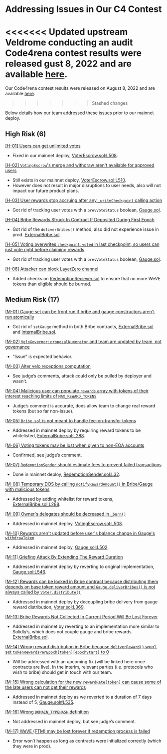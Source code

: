 # Addressing Issues in Our C4 Contest

<<<<<<< Updated upstream
Veldrome conducting an audit Code4rena contest results were released gust 8, 2022 and are available [here](https://code4rena.com/reports/2022-05-Velodrome/).
=======
Our Code4rena contest results were released on August 8, 2022 and are available [here](https://code4rena.com/reports/2022-05-Velodrome/).
>>>>>>> Stashed changes

Below details how our team addressed these issues prior to our mainnet deploy.

## High Risk (6)

[[H-01] Users can get unlimited votes](https://github.com/code-423n4/2022-05-Velodrome-findings/issues/129)

- Fixed in our mainnet deploy, [VoterEscrow.sol:L508](https://github.com/Velodrome-finance/contracts/blob/master/contracts/VotingEscrow.sol#L508).

[[H-02] `VotingEscrow`'s merge and withdraw aren't available for approved users](https://github.com/code-423n4/2022-05-Velodrome-findings/issues/66)

- Still exists in our mainnet deploy, [VoterEscrow.sol:L510](https://github.com/Velodrome-finance/contracts/blob/master/contracts/VotingEscrow.sol#L510).
- However does not result in major disruptions to user needs, also will not impact our future product plans.

[[H-03] User rewards stop accruing after any `_writeCheckpoint` calling action](https://github.com/code-423n4/2022-05-Velodrome-findings/issues/59)

- Got rid of tracking user votes with a `prevVoteStatus` boolean, [Gauge.sol](https://github.com/Velodrome-finance/contracts/blob/master/contracts/Gauge.sol).

[[H-04] Bribe Rewards Struck In Contract If Deposited During First Epoch](https://github.com/code-423n4/2022-05-Velodrome-findings/issues/168)

- Got rid of the `deliverBribes()` method, also did not experience issue in prod. [ExternalBribe.sol](https://github.com/Velodrome-finance/contracts/blob/master/contracts/ExternalBribe.sol).

[[H-05] Voting overwrites `checkpoint.voted` in last checkpoint, so users can just vote right before claiming rewards](https://github.com/code-423n4/2022-05-Velodrome-findings/issues/206)

- Got rid of tracking user votes with a `prevVoteStatus` boolean, [Gauge.sol](https://github.com/Velodrome-finance/contracts/blob/master/contracts/Gauge.sol).

[[H-06] Attacker can block LayerZero channel](https://github.com/code-423n4/2022-05-Velodrome-findings/issues/83)

- Added checks on [RedemptionReciever.sol](https://github.com/Velodrome-finance/contracts/blob/master/contracts/redeem/RedemptionSender.sol) to ensure that no more WeVE tokens than eligible should be burned.

## Medium Risk (17)

[[M-01] Gauge set can be front run if bribe and gauge constructors aren't run atomically](https://github.com/code-423n4/2022-05-Velodrome-findings/issues/54)

- Got rid of `setGauge` method in both Bribe contracts, [ExternalBribe.sol](https://github.com/Velodrome-finance/contracts/blob/master/contracts/ExternalBribe.sol) and [InternalBribe.sol](https://github.com/Velodrome-finance/contracts/blob/master/contracts/InternalBribe.sol).

[[M-02] `VeloGovernor`: `proposalNumerator` and team are updated by team, not governance](https://github.com/code-423n4/2022-05-Velodrome-findings/issues/28)

- “Issue” is expected behavior.

[[M-03] Alter velo receptions computation](https://github.com/code-423n4/2022-05-Velodrome-findings/issues/36)

- See judge’s comments, attack could only be pulled by deployer and wasn’t.

[[M-04] Malicious user can populate `rewards` array with tokens of their interest reaching limits of `MAX_REWARD_TOKENS`](https://github.com/code-423n4/2022-05-Velodrome-findings/issues/182)

- Judge’s comment is accurate, does allow team to change real reward tokens (but so far non-issue).

[[M-05] `Bribe.sol` is not meant to handle fee-on-transfer tokens](https://github.com/code-423n4/2022-05-Velodrome-findings/issues/222)

- Addressed in mainnet deploy by requiring reward tokens to be whitelisted, [ExternalBribe.sol:L288](https://github.com/Velodrome-finance/contracts/blob/master/contracts/ExternalBribe.sol#L288).

[[M-06] Voting tokens may be lost when given to non-EOA accounts](https://github.com/code-423n4/2022-05-Velodrome-findings/issues/185)

- Confirmed, see judge’s comment.

[[M-07] `RedemptionSender` should estimate fees to prevent failed transactions](https://github.com/code-423n4/2022-05-Velodrome-findings/issues/80)

- Done in mainnet deploy, [RedemptionSender.sol:L32](https://github.com/Velodrome-finance/contracts/blob/master/contracts/redeem/RedemptionSender.sol#L32).

[[M-08] Temporary DOS by calling `notifyRewardAmount()` in Bribe/Gauge with malicious tokens](https://github.com/code-423n4/2022-05-Velodrome-findings/issues/138)

- Addressed by adding whitelist for reward tokens, [ExternalBribe.sol:L288](https://github.com/Velodrome-finance/contracts/blob/master/contracts/ExternalBribe.sol#L288).

[[M-09] Owner's delegates should be decreased in `_burn()`](https://github.com/code-423n4/2022-05-Velodrome-findings/issues/153)

- Addressed in mainnet deploy, [VotingEscrow.sol:L508](https://github.com/Velodrome-finance/contracts/blob/master/contracts/VotingEscrow.sol#L508).

[[M-10] Rewards aren't updated before user's balance change in Gauge's `withdrawToken`](https://github.com/code-423n4/2022-05-Velodrome-findings/issues/50)

- Addressed in mainnet deploy, [Gauge.sol:L502](https://github.com/Velodrome-finance/contracts/blob/master/contracts/Gauge.sol#L502).

[[M-11] Griefing Attack By Extending The Reward Duration](https://github.com/code-423n4/2022-05-Velodrome-findings/issues/172)

- Addressed in mainnet deploy by reverting to original implementation, [Gauge.sol:L546](https://github.com/Velodrome-finance/contracts/blob/master/contracts/Gauge.sol#L546).

[[M-12] Rewards can be locked in Bribe contract because distributing them depends on base token reward amount and `Gauge.deliverBribes()` is not always called by `Voter.distribute()`](https://github.com/code-423n4/2022-05-Velodrome-findings/issues/158)

- Addressed in mainnet deploy by decoupling bribe delivery from gauge reward distribution, [Voter.sol:L369](https://github.com/Velodrome-finance/contracts/blob/master/contracts/Voter.sol#L369).

[[M-13] Bribe Rewards Not Collected In Current Period Will Be Lost Forever](https://github.com/code-423n4/2022-05-Velodrome-findings/issues/171)

- Addressed in mainnet by reverting to an implementation more similar to Solidly’s, which does not couple gauge and bribe rewards. [ExternalBribe.sol](https://github.com/Velodrome-finance/contracts/blob/master/contracts/ExternalBribe.sol).

[[M-14] Wrong reward distribution in Bribe because `deliverReward()` won't set `tokenRewardsPerEpoch[token][epochStart]` to 0](https://github.com/code-423n4/2022-05-Velodrome-findings/issues/141)

- Will be addressed with an upcoming fix (will be linked here once contracts are live). In the interim, relevant parties (i.e. protocols who wish to bribe) should get in touch with our team.

[[M-15] Wrong calculation for the new `rewardRate[token]` can cause some of the late users can not get their rewards](https://github.com/code-423n4/2022-05-Velodrome-findings/issues/186)

- Addressed in mainnet deploy as we reverted to a duration of 7 days instead of 5, [Gauge.sol#L535](https://github.com/Velodrome-finance/contracts/blob/master/contracts/Gauge.sol#L535).

[[M-16] Wrong `DOMAIN_TYPEHASH` definition](https://github.com/code-423n4/2022-05-Velodrome-findings/issues/114)

- Not addressed in mainnet deploy, but see judge’s comment.

[[M-17] WeVE (FTM) may be lost forever if redemption process is failed](https://github.com/code-423n4/2022-05-Velodrome-findings/issues/90)

- Error won’t happen as long as contracts were initialized correctly (which they were in prod).